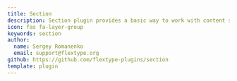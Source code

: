 ```yaml
---
title: Section
description: Section plugin provides a basic way to work with content sections.
icon: fas fa-layer-group
keywords: section
author:
  name: Sergey Romanenko
  email: support@flextype.org
github: https://github.com/flextype-plugins/section
template: plugin
---
```


